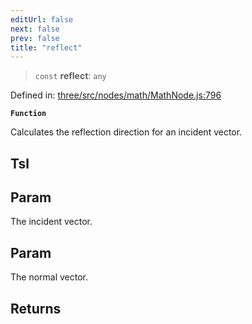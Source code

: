 ```yaml
---
editUrl: false
next: false
prev: false
title: "reflect"
---
```


> `const` **reflect**: `any`

Defined in: [three/src/nodes/math/MathNode.js:796](https://github.com/DefinitelyMaybe/three-i18n/blob/fa57b79433d1c349ffb23a78727299c8d4190136/three/src/nodes/math/MathNode.js#L796)

**`Function`**

Calculates the reflection direction for an incident vector.

## Tsl

## Param

The incident vector.

## Param

The normal vector.

## Returns
